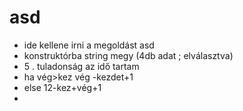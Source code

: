 ﻿# asd
- ide kellene irni a megoldást asd
- konstruktórba string megy (4db adat ; elválasztva)
- 5 . tuladonság az idő tartam 
- ha vég>kez vég -kezdet+1
- else 12-kez+vég+1
- 